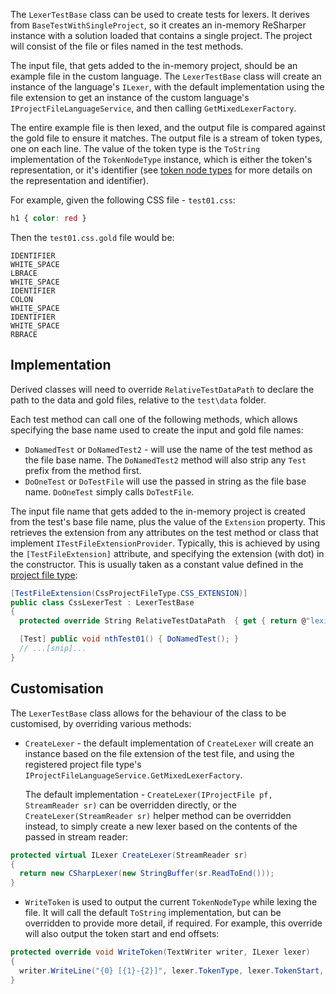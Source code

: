 [//]: # (title: Testing Lexers)

The `LexerTestBase` class can be used to create tests for lexers. It derives from `BaseTestWithSingleProject`, so it creates an in-memory ReSharper instance with a solution loaded that contains a single project. The project will consist of the file or files named in the test methods.

The input file, that gets added to the in-memory project, should be an example file in the custom language. The `LexerTestBase` class will create an instance of the language's `ILexer`, with the default implementation using the file extension to get an instance of the custom language's `IProjectFileLanguageService`, and then calling `GetMixedLexerFactory`.

The entire example file is then lexed, and the output file is compared against the gold file to ensure it matches. The output file is a stream of token types, one on each line. The value of the token type is the `ToString` implementation of the `TokenNodeType` instance, which is either the token's representation, or it's identifier (see [token node types](TokenNodeTypes.md) for more details on the representation and identifier).

For example, given the following CSS file - `test01.css`:

```css
h1 { color: red }
```

Then the `test01.css.gold` file would be:

```
IDENTIFIER
WHITE_SPACE
LBRACE
WHITE_SPACE
IDENTIFIER
COLON
WHITE_SPACE
IDENTIFIER
WHITE_SPACE
RBRACE
```

## Implementation

Derived classes will need to override `RelativeTestDataPath` to declare the path to the data and gold files, relative to the `test\data` folder. 

Each test method can call one of the following methods, which allows specifying the base name used to create the input and gold file names:

* `DoNamedTest` or `DoNamedTest2` - will use the name of the test method as the file base name. The `DoNamedTest2` method will also strip any `Test` prefix from the method first.
* `DoOneTest` or `DoTestFile` will use the passed in string as the file base name. `DoOneTest` simply calls `DoTestFile`.

The input file name that gets added to the in-memory project is created from the test's base file name, plus the value of the `Extension` property. This retrieves the extension from any attributes on the test method or class that implement `ITestFileExtensionProvider`. Typically, this is achieved by using the `[TestFileExtension]` attribute, and specifying the extension (with dot) in the constructor. This is usually taken as a constant value defined in the [project file type](ProjectFileType.md):

```csharp
[TestFileExtension(CssProjectFileType.CSS_EXTENSION)]
public class CssLexerTest : LexerTestBase
{
  protected override String RelativeTestDataPath  { get { return @"lexing\css"; } }

  [Test] public void nthTest01() { DoNamedTest(); }
  // ...[snip]...
}
```

## Customisation

The `LexerTestBase` class allows for the behaviour of the class to be customised, by overriding various methods:

* `CreateLexer` - the default implementation of `CreateLexer` will create an instance based on the file extension of the test file, and using the registered project file type's `IProjectFileLanguageService.GetMixedLexerFactory`.

    The default implementation - `CreateLexer(IProjectFile pf, StreamReader sr)` can be overridden directly, or the `CreateLexer(StreamReader sr)` helper method can be overridden instead, to simply create a new lexer based on the contents of the passed in stream reader:

```csharp
protected virtual ILexer CreateLexer(StreamReader sr)
{
  return new CSharpLexer(new StringBuffer(sr.ReadToEnd()));
}
```

* `WriteToken` is used to output the current `TokenNodeType` while lexing the file. It will call the default `ToString` implementation, but can be overridden to provide more detail, if required. For example, this override will also output the token start and end offsets:

```csharp
protected override void WriteToken(TextWriter writer, ILexer lexer)
{
  writer.WriteLine("{0} [{1}-{2}]", lexer.TokenType, lexer.TokenStart, lexer.TokenEnd);
}
```